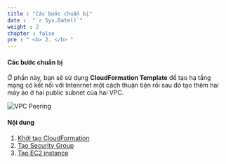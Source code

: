 ```yaml
---
title : "Các bước chuẩn bị"
date :  "`r Sys.Date()`" 
weight : 2 
chapter : false
pre : " <b> 2. </b> "
---
```


#### Các bước chuẩn bị

Ở phần này, bạn sẽ sử dụng **CloudFormation Template** để tạo hạ tầng mạng có kết nối với Intenrnet một cách thuận tiện rồi sau đó tạo thêm hai máy ảo ở hai public subnet của hai VPC.


![VPC Peering](/images/1-Intro/0003.png?featherlight=false&width=60pc)

#### Nội dung

1. [Khởi tạo CloudFormation](2.1-launchcloudformation/)
2. [Tạo Security Group](2.2-createsecuritygroup/)
3. [Tạo EC2 instance](2.3-createec2/)